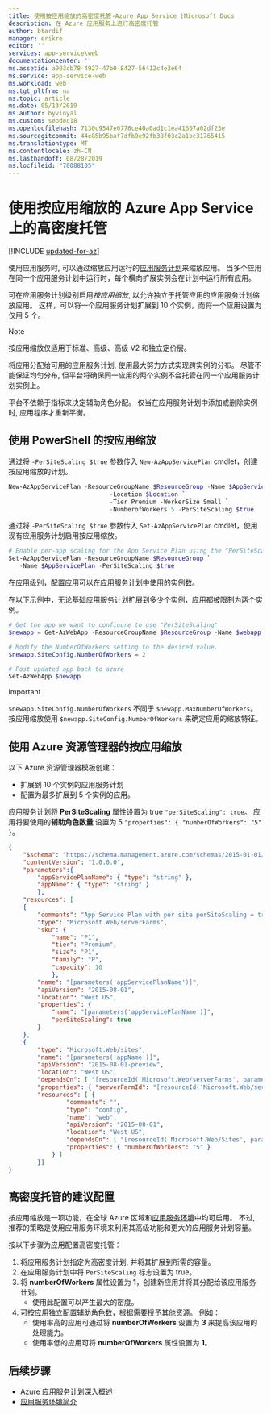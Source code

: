 ```yaml
---
title: 使用按应用缩放的高密度托管-Azure App Service |Microsoft Docs
description: 在 Azure 应用服务上进行高密度托管
author: btardif
manager: erikre
editor: ''
services: app-service\web
documentationcenter: ''
ms.assetid: a903cb78-4927-47b0-8427-56412c4e3e64
ms.service: app-service-web
ms.workload: web
ms.tgt_pltfrm: na
ms.topic: article
ms.date: 05/13/2019
ms.author: byvinyal
ms.custom: seodec18
ms.openlocfilehash: 7130c9547e0778ce40a0ad1c1ea41607a02df23e
ms.sourcegitcommit: 44e85b95baf7dfb9e92fb38f03c2a1bc31765415
ms.translationtype: MT
ms.contentlocale: zh-CN
ms.lasthandoff: 08/28/2019
ms.locfileid: "70088105"
---
```

# <a name="high-density-hosting-on-azure-app-service-using-per-app-scaling"></a>使用按应用缩放的 Azure App Service 上的高密度托管

[!INCLUDE [updated-for-az](../../includes/updated-for-az.md)]

使用应用服务时, 可以通过缩放应用运行的[应用服务计划](overview-hosting-plans.md)来缩放应用。 当多个应用在同一个应用服务计划中运行时，每个横向扩展实例会在计划中运行所有应用。

可在应用服务计划级别启用*按应用缩放*, 以允许独立于托管应用的应用服务计划缩放应用。 这样，可以将一个应用服务计划扩展到 10 个实例，而将一个应用设置为仅用 5 个。

> [!NOTE]
> 按应用缩放仅适用于标准、高级、高级 V2 和独立定价层。
>

将应用分配给可用的应用服务计划, 使用最大努力方式实现跨实例的分布。 尽管不能保证均匀分布, 但平台将确保同一应用的两个实例不会托管在同一个应用服务计划实例上。

平台不依赖于指标来决定辅助角色分配。 仅当在应用服务计划中添加或删除实例时, 应用程序才重新平衡。

## <a name="per-app-scaling-using-powershell"></a>使用 PowerShell 的按应用缩放

通过将 ```-PerSiteScaling $true``` 参数传入 ```New-AzAppServicePlan``` cmdlet，创建按应用缩放的计划。

```powershell
New-AzAppServicePlan -ResourceGroupName $ResourceGroup -Name $AppServicePlan `
                            -Location $Location `
                            -Tier Premium -WorkerSize Small `
                            -NumberofWorkers 5 -PerSiteScaling $true
```

通过将 `-PerSiteScaling $true` 参数传入 ```Set-AzAppServicePlan``` cmdlet，使用现有应用服务计划启用按应用缩放。

```powershell
# Enable per-app scaling for the App Service Plan using the "PerSiteScaling" parameter.
Set-AzAppServicePlan -ResourceGroupName $ResourceGroup `
   -Name $AppServicePlan -PerSiteScaling $true
```

在应用级别，配置应用可以在应用服务计划中使用的实例数。

在以下示例中，无论基础应用服务计划扩展到多少个实例，应用都被限制为两个实例。

```powershell
# Get the app we want to configure to use "PerSiteScaling"
$newapp = Get-AzWebApp -ResourceGroupName $ResourceGroup -Name $webapp

# Modify the NumberOfWorkers setting to the desired value.
$newapp.SiteConfig.NumberOfWorkers = 2

# Post updated app back to azure
Set-AzWebApp $newapp
```

> [!IMPORTANT]
> `$newapp.SiteConfig.NumberOfWorkers` 不同于 `$newapp.MaxNumberOfWorkers`。 按应用缩放使用 `$newapp.SiteConfig.NumberOfWorkers` 来确定应用的缩放特征。

## <a name="per-app-scaling-using-azure-resource-manager"></a>使用 Azure 资源管理器的按应用缩放

以下 Azure 资源管理器模板创建：

- 扩展到 10 个实例的应用服务计划
- 配置为最多扩展到 5 个实例的应用。

应用服务计划将 **PerSiteScaling** 属性设置为 true `"perSiteScaling": true`。 应用将要使用的**辅助角色数量** 设置为 5 `"properties": { "numberOfWorkers": "5" }`。

```json
{
    "$schema": "https://schema.management.azure.com/schemas/2015-01-01/deploymentTemplate.json#",
    "contentVersion": "1.0.0.0",
    "parameters":{
        "appServicePlanName": { "type": "string" },
        "appName": { "type": "string" }
        },
    "resources": [
    {
        "comments": "App Service Plan with per site perSiteScaling = true",
        "type": "Microsoft.Web/serverFarms",
        "sku": {
            "name": "P1",
            "tier": "Premium",
            "size": "P1",
            "family": "P",
            "capacity": 10
            },
        "name": "[parameters('appServicePlanName')]",
        "apiVersion": "2015-08-01",
        "location": "West US",
        "properties": {
            "name": "[parameters('appServicePlanName')]",
            "perSiteScaling": true
        }
    },
    {
        "type": "Microsoft.Web/sites",
        "name": "[parameters('appName')]",
        "apiVersion": "2015-08-01-preview",
        "location": "West US",
        "dependsOn": [ "[resourceId('Microsoft.Web/serverFarms', parameters('appServicePlanName'))]" ],
        "properties": { "serverFarmId": "[resourceId('Microsoft.Web/serverFarms', parameters('appServicePlanName'))]" },
        "resources": [ {
                "comments": "",
                "type": "config",
                "name": "web",
                "apiVersion": "2015-08-01",
                "location": "West US",
                "dependsOn": [ "[resourceId('Microsoft.Web/Sites', parameters('appName'))]" ],
                "properties": { "numberOfWorkers": "5" }
            } ]
        }]
}
```

## <a name="recommended-configuration-for-high-density-hosting"></a>高密度托管的建议配置

按应用缩放是一项功能，在全球 Azure 区域和[应用服务环境](environment/app-service-app-service-environment-intro.md)中均可启用。 不过, 推荐的策略是使用应用服务环境来利用其高级功能和更大的应用服务计划容量。  

按以下步骤为应用配置高密度托管：

1. 将应用服务计划指定为高密度计划, 并将其扩展到所需的容量。
1. 在应用服务计划中将 `PerSiteScaling` 标志设置为 true。
1. 将 **numberOfWorkers** 属性设置为 **1**，创建新应用并将其分配给该应用服务计划。
   - 使用此配置可以产生最大的密度。
1. 可按应用独立配置辅助角色数，根据需要授予其他资源。 例如：
   - 使用率高的应用可通过将 **numberOfWorkers** 设置为  **3** 来提高该应用的处理能力。
   - 使用率低的应用可将 **numberOfWorkers** 属性设置为 **1**。

## <a name="next-steps"></a>后续步骤

- [Azure 应用服务计划深入概述](overview-hosting-plans.md)
- [应用服务环境简介](environment/app-service-app-service-environment-intro.md)
